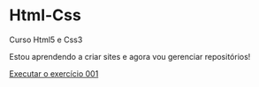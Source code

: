 # Html-Css
 Curso Html5 e Css3

 Estou aprendendo a criar sites e agora vou gerenciar repositórios!

 <a href="https://guilhermebatista7.github.io/Html-Css/exercícios/ex001/index.html">Executar o exercício 001</a>
